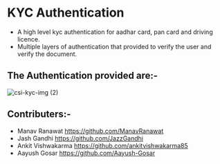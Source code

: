 # KYC Authentication
- A high level kyc authentication for aadhar card, pan card and driving licence. 
- Multiple layers of authentication that provided to verify the user and verify the document.

## The Authentication provided are:-
![csi-kyc-img (2)](https://user-images.githubusercontent.com/47854318/107919285-0f25ab00-6f91-11eb-8c6a-7759775fcacc.jpeg)

## Contributers:-
- Manav Ranawat https://github.com/ManavRanawat
- Jash Gandhi https://github.com/JazzGandhi
- Ankit Vishwakarma https://github.com/ankitvishwakarma85
- Aayush Gosar https://github.com/Aayush-Gosar
